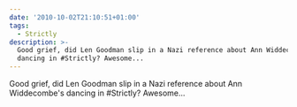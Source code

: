 ```yaml
---
date: '2010-10-02T21:10:51+01:00'
tags:
  - Strictly
description: >-
  Good grief, did Len Goodman slip in a Nazi reference about Ann Widdecombe's
  dancing in #Strictly? Awesome...
---
```

Good grief, did Len Goodman slip in a Nazi reference about Ann Widdecombe's dancing in #Strictly? Awesome...
